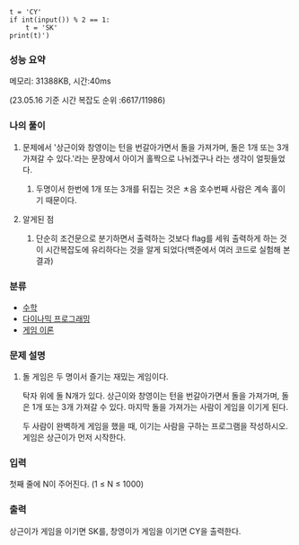 ```
t = 'CY'
if int(input()) % 2 == 1:
    t = 'SK'
print(t)')
```

### 성능 요약

메모리:   31388KB, 시간:40ms 

(23.05.16 기준 시간 복잡도 순위 :6617/11986)



### 나의 풀이

1. 문제에서 '상근이와 창영이는 턴을 번갈아가면서 돌을 가져가며, 돌은 1개 또는 3개 가져갈 수 있다.'라는 문장에서 아이거 홀짝으로 나뉘겠구나 라는 생각이 얼핏들었다.
   1. 두명이서 한번에 1개 또는 3개를 뒤집는 것은 ㅊ음 호수번째 사람은 계속 홀이기 때문이다.

2. 알게된 점
   1. 단순히 조건문으로 분기하면서 출력하는 것보다 flag를 세워 출력하게 하는 것이 시간복잡도에 유리하다는 것을 알게 되었다(백준에서 여러 코드로 실험해 본 결과)





### 분류

- [수학](https://www.acmicpc.net/problem/tag/124)
- [다이나믹 프로그래밍](https://www.acmicpc.net/problem/tag/25)
- [게임 이론](https://www.acmicpc.net/problem/tag/140)

### 문제 설명

1. 돌 게임은 두 명이서 즐기는 재밌는 게임이다.

   탁자 위에 돌 N개가 있다. 상근이와 창영이는 턴을 번갈아가면서 돌을 가져가며, 돌은 1개 또는 3개 가져갈 수 있다. 마지막 돌을 가져가는 사람이 게임을 이기게 된다.

   두 사람이 완벽하게 게임을 했을 때, 이기는 사람을 구하는 프로그램을 작성하시오. 게임은 상근이가 먼저 시작한다.


### 입력

첫째 줄에 N이 주어진다. (1 ≤ N ≤ 1000)

### 출력

상근이가 게임을 이기면 SK를, 창영이가 게임을 이기면 CY을 출력한다.